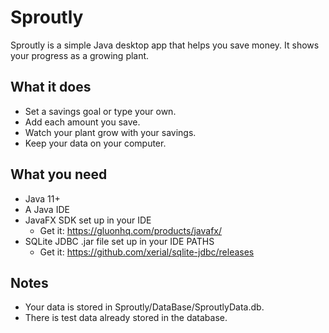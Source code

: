 # Sproutly
Sproutly is a simple Java desktop app that helps you save money. It shows your progress as a growing plant.

## What it does
- Set a savings goal or type your own.
- Add each amount you save.
- Watch your plant grow with your savings.
- Keep your data on your computer.

## What you need
- Java 11+
- A Java IDE
- JavaFX SDK set up in your IDE
  - Get it: https://gluonhq.com/products/javafx/
- SQLite JDBC .jar file set up in your IDE PATHS
  - Get it: https://github.com/xerial/sqlite-jdbc/releases

## Notes
- Your data is stored in Sproutly/DataBase/SproutlyData.db.
- There is test data already stored in the database.
